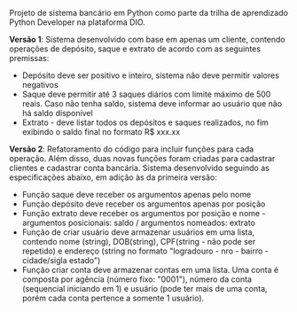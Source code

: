 Projeto de sistema bancário em Python como parte da trilha de aprendizado Python Developer na plataforma DIO.

**Versão 1**:
Sistema desenvolvido com base em apenas um cliente, contendo operações de depósito, saque e extrato de acordo com as seguintes premissas:

- Depósito deve ser positivo e inteiro, sistema não deve permitir valores negativos
- Saque deve permitir até 3 saques diários com limite máximo de 500 reais. Caso não tenha saldo, sistema deve informar ao usuário que não há saldo disponível
- Extrato - deve listar todos os depósitos e saques realizados, no fim exibindo o saldo final no formato R$ xxx.xx

**Versão 2**:
Refatoramento do código para incluir funções para cada operação. Além disso, duas novas funções foram criadas para cadastrar clientes e cadastrar conta bancária. Sistema desenvolvido seguindo as especificações abaixo, em adição às da primeira versão:

- Função saque deve receber os argumentos apenas pelo nome
- Função depósito deve receber os argumentos apenas por posição
- Função extrato deve receber os argumentos por posição e nome - argumentos posicionais: saldo / argumentos nomeados: extrato
- Função de criar usuário deve armazenar usuários em uma lista, contendo nome (string), DOB(string), CPF(string - não pode ser repetido) e endereço (string no formato "logradouro - nro - bairro - cidade/sigla estado")
- Função criar conta deve armazenar contas em uma lista. Uma conta é composta por agência (número fixo: "0001"), número da conta (sequencial iniciando em 1) e usuário (pode ter mais de uma conta, porém cada conta pertence a somente 1 usuário).
